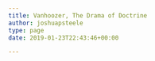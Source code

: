 ```yaml
---
title: Vanhoozer, The Drama of Doctrine
author: joshuapsteele
type: page
date: 2019-01-23T22:43:46+00:00

---
```

